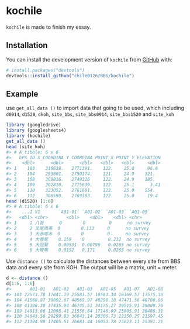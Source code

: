 
<!-- README.md is generated from README.Rmd. Please edit that file -->

# kochile

<!-- badges: start -->
<!-- badges: end -->

`kochile` is made to finish my essay.

## Installation

You can install the development version of `kochile` from
[GitHub](https://github.com/) with:

``` r
# install.packages("devtools")
devtools::install_github("chile0126/BBS/kochile")
```

## Example

use `get_all_data ()` to import data that going to be used, which
including `d0914`, `d1520`, `dkoh`, `site_bbs`, `site_bbs0914`,
`site_bbs1520` and `site_koh`

``` r
library (googledrive)
library (googlesheets4)
library (kochile)
get_all_data ()
head (site_koh)
#> # A tibble: 6 x 6
#>   GPS_ID X_COORDINA Y_COORDINA POINT_X POINT_Y ELEVATION
#>    <dbl>      <dbl>      <dbl>   <dbl>   <dbl>     <dbl>
#> 1    103    316638.   2771391.    122.    25.0     96.6 
#> 2    104    293801.   2750174.    121.    24.9    321.  
#> 3    108    308016.   2749326     122.    24.9    185.  
#> 4    109    302810.   2775639.    122.    25.1      3.41
#> 5    110    323052.   2761881.    122.    25.0    554.  
#> 6    112    308590.   2769383.    122.    25.0     19.4
head (d1520) [1:6]
#> # A tibble: 6 x 6
#>    ...1 V1       `A01-01` `A01-02` `A01-03` `A01-05` 
#>   <dbl> <chr>       <dbl>    <dbl>    <dbl> <chr>    
#> 1     1 八哥      0        0         0      no survey
#> 2     2 叉尾雨燕  0        0.133     0      no survey
#> 3     3 大赤啄木  0        0         0      no survey
#> 4     4 大卷尾    0.159    0         0.232  no survey
#> 5     5 大冠鷲    0.00531  0.00796   0.0265 no survey
#> 6     6 大彎嘴    0.0152   0.171     0.0265 no survey
```

Use `distance ()` to calculate the distances between every site from BBS
data and every site from KOH. The output will be a matrix, unit = meter.

``` r
d <- distance ()
d[1:6, 1:6]
#>       A01-01   A01-02   A01-03   A01-05   A01-07   A01-08
#> 103 22573.78 17841.19 25581.57 10583.34 16369.57 17575.30
#> 104 41568.87 39092.67 48569.97 40290.18 47471.56 48700.86
#> 108 41198.30 37435.94 46745.51 34175.27 39515.91 39800.76
#> 109 14813.86 12098.41 21558.84 17146.69 25805.91 28486.31
#> 110 34043.56 29299.83 36643.14 20306.73 22350.25 21597.45
#> 112 21394.98 17405.51 26681.44 16053.78 23623.11 25391.21
```
